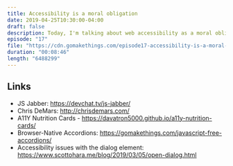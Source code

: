 ```yaml
---
title: Accessibility is a moral obligation
date: 2019-04-25T10:30:00-04:00
draft: false
description: Today, I'm talking about web accessibility as a moral obligation.
episode: "17"
file: "https://cdn.gomakethings.com/episode17-accessibility-is-a-moral-obligation.mp3"
duration: "00:08:46"
length: "6488299"
---
```


## Links

- JS Jabber: https://devchat.tv/js-jabber/
- Chris DeMars: http://chrisdemars.com/
- A11Y Nutrition Cards - https://davatron5000.github.io/a11y-nutrition-cards/
- Browser-Native Accordions: https://gomakethings.com/javascript-free-accordions/
- Accessibility issues with the dialog element: https://www.scottohara.me/blog/2019/03/05/open-dialog.html